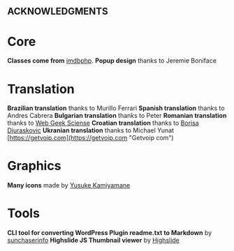 ## ACKNOWLEDGMENTS

# Core
**Classes come from** [imdbphp](https://github.com/tboothman/imdbphp/ "IMDbPHP Github homepage"). 
**Popup design** thanks to Jeremie Boniface

# Translation
**Brazilian translation** thanks to Murillo Ferrari 
**Spanish translation** thanks to Andres Cabrera
**Bulgarian translation** thanks to Peter
**Romanian translation** thanks to [Web Geek Sciense](https://webhostinggeeks.com "Web Hosting Geeks")
**Croatian translation** thanks to [Borisa Djuraskovic](https://www.webhostinghub.com/ "Hub webhosting")
**Ukranian translation** thanks to Michael Yunat [https://getvoip.com](https://getvoip.com "Getvoip com")

# Graphics
**Many icons** made by [Yusuke Kamiyamane](https://p.yusukekamiyamane.com/ "Yusuke Kamiyamane homepage")

# Tools
**CLI tool for converting WordPress Plugin readme.txt to Markdown** by [sunchaserinfo](https://github.com/wpreadme2markdown/wp2md "CLI tool Github homepage")
**Highslide JS Thumbnail viewer** by [Highslide](https://highslide.com/ "Highslide website")
